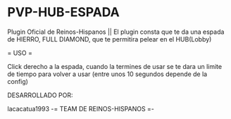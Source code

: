 PVP-HUB-ESPADA
==============

Plugin Oficial de Reinos-Hispanos || El plugin consta que te da una espada de HIERRO, FULL DIAMOND, que te permitira pelear en el HUB(Lobby)

= USO =

Click derecho a la espada, cuando la termines de usar se te dara un limite de tiempo para volver a usar (entre unos 10 segundos depende de la config)

DESARROLLADO POR:

lacacatua1993 -= TEAM DE REINOS-HISPANOS =-
